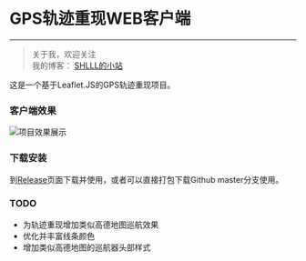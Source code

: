 # GPS轨迹重现WEB客户端
-------

>关于我，欢迎关注  
我的博客： [SHLLL的小站](http://shlll.me)


这是一个基于Leaflet.JS的GPS轨迹重现项目。
### 客户端效果
![项目效果展示](https://i.loli.net/2017/11/13/5a09648b66c54.gif "GPS轨迹重现效果")

### 下载安装
到[Release](https://github.com/shlllshlll/GPSLoc/releases)页面下载并使用，或者可以直接打包下载Github master分支使用。

### TODO
- 为轨迹重现增加类似高德地图巡航效果
- 优化并丰富线条颜色
- 增加类似高德地图的巡航器头部样式



